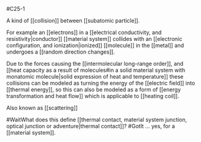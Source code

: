 #C25-1 

A kind of [[collision]] between [[subatomic particle]].

For example an [[electrons]] in a [[electrical conductivity, and resistivity|conductor]] [[material system]] collides with an [[electronic configuration, and ionization|ionized]] [[molecule]] in the [[metal]] and undergoes a [[random direction changes]]. 

Due to the forces causing the [[intermolecular long-range order]], and [[heat capacity as a result of molecules#in a solid material system with monatomic molecule|solid expression of heat and temperature]] these collisions can be modeled as turning the energy of the [[electric field]] into [[thermal energy]], so this can also be modeled as a form of [[energy transformation and heat flow]] which is applicable to [[heating coil]].

Also known as [[scattering]]

#WaitWhat does this define [[thermal contact, material system junction, optical junction or adventure|thermal contact]]? #GotIt ... yes, for a [[material system]].